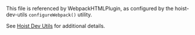 This file is referenced by WebpackHTMLPlugin, as configured by the hoist-dev-utils
`configureWebpack()` utility.

See [Hoist Dev Utils](https://github.com/exhi/hoist-dev-utils) for additional details.